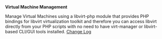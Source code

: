 **Virtual Machine Management**

Manage Virtual Machines using a libvirt-php module that provides PHP bindings for libvirt virtualization toolkit and therefore you can access libvirt directly from your PHP scripts with no need to have virt-manager or libvirt-based CLI/GUI tools installed. 
<a href="http://lime-technology.com/forum/index.php?topic=35858.0" title="2014.12.26
    Fix q35 machine type
    Add ability to increase disk capacity
2014.12.24
    Fixed domain.cfg missing error
    Fixed no disks domain auto start
2014.12.23
    Changed VNC to ip based for our OSX friends
    Add settings tab with default media and image settings
    Add debug checkbox 
2014.12.21-21a
    expanded usb devices to include bus and device 
    Reformat Create VM Page
2014.12.20-20a
    Add temp driver cdrom for windows installs.
         It will disapear after vm has shut down
    Add Machine type selection.
    Add usbtab selection under usb devices
    Fix no domains sort error
    Removed Storage Pool tab and all storage pool functions.
    Add web based file trees to Create VM tab to access cdrom, 
         existing images and to create images.
    New vm images will be created based on name of vm in a 
         sub-folder of the same name similar to xenman plugin
    Add file tree for cdrom change for existing vm 
         ie. for switching to driver image for windows virtio drivers
    Remove Device tab
    condensed action messages
">Change Log</a>